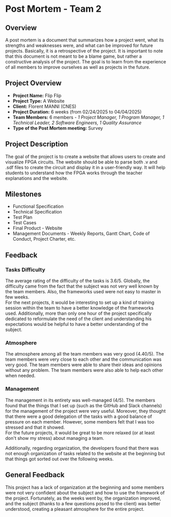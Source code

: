 # Post Mortem - Team 2

## Overview

A post mortem is a document that summarizes how a project went, what its strengths and weaknesses were, and what can be improved for future projects. Basically, it is a retrospective of the project. It is important to note that this document is not meant to be a blame game, but rather a constructive analysis of the project. The goal is to learn from the experience of all members to improve ourselves as well as projects in the future.

## Project Overview

- **Project Name:** Flip Flip
- **Project Type:** A Website
- **Client:** Florent MANNI (CNES)
- **Project Duration:** 6 weeks (from 02/24/2025 to 04/04/2025)
- **Team Members:** 6 members - *1 Project Manager, 1 Program Manager, 1 Technical Leader, 2 Software Engineers, 1 Quality Assurance*
- **Type of the Post Mortem meeting:** Survey

## Project Description

The goal of the project is to create a website that allows users to create and visualize FPGA circuits. The website should be able to parse both .v and .sdf files to create the circuit and display it in a user-friendly way. It will help students to understand how the FPGA works through the teacher explanations and the website.

## Milestones

- Functional Specification
- Technical Specification
- Test Plan
- Test Cases
- Final Product - Website
- Management Documents - Weekly Reports, Gantt Chart, Code of Conduct, Project Charter, etc.

## Feedback

### Tasks Difficulty

The average rating of the difficulty of the tasks is 3.6/5. Globally, the difficulty came from the fact that the subject was not very well known by the team members. Also, the frameworks used were not easy to master in few weeks. <br>
For the next projects, it would be interesting to set up a kind of training session within the team to have a better knowledge of the frameworks used. Additionally, more than only one hour of the project specifically dedicated to reformulate the need of the client and understanding his expectations would be helpful to have a better understanding of the subject.

### Atmosphere

The atmosphere among all the team members was very good (4.40/5). The team members were very close to each other and the communication was very good. The team members were able to share their ideas and opinions without any problem. The team members were also able to help each other when needed. 

### Management

The management in its entirety was well-managed (4/5). The members found that the things that I set up (such as the GitHub and Slack channels) for the management of the project were very useful. Moreover, they thought that there were a good delegation of the tasks with a good balance of pressure on each member. However, some members felt that I was too stressed and that it showed. <br>
For the future projects, it would be great to be more relaxed (or at least don't show my stress) about managing a team.

Additionally, regarding organization, the developers found that there was not enough organization of tasks related to the website at the beginning but that things got sorted out over the following weeks.

## General Feedback

This project has a lack of organization at the beginning and some members were not very confident about the subject and how to use the framework of the project. Fortunately, as the weeks went by, the organization improved, and the subject (thanks to a few questions posed to the client) was better understood, creating a pleasant atmosphere for the entire project.